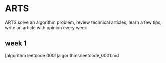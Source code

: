 # ARTS

ARTS:solve an algorithm problem, review technical articles, learn a few tips, write an article with opinion every week

## week 1

[algorithm leetcode 0001]algorithms/leetcode_0001.md